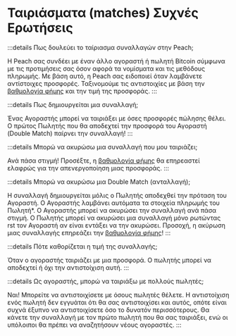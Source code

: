 # Ταιριάσματα (matches) Συχνές Ερωτήσεις

:::details Πως δουλεύει το ταίριασμα συναλλαγών στην Peach;

Η Peach σας συνδέει με έναν άλλο αγοραστή ή πωλητή Bitcoin σύμφωνα με τις προτιμήσεις σας όσον αφορά τα νομίσματα και τις μεθόδους πληρωμής.
Με βάση αυτό, η Peach σας ειδοποιεί όταν λαμβάνετε αντίστοιχες προσφορές.
Ταξινομούμε τις αντιστοιχίες με βάση την [βαθμολογία  φήμης](/gr/faq/account/#what-does-the-peach-score-mean) και την τιμή της προσφοράς.
:::

:::details Πως δημιουργείται μια συναλλαγή;

Ένας Αγοραστής μπορεί να ταιριάξει με όσες προσφορές πώλησης θέλει.
Ο πρώτος Πωλητής που θα αποδεχτεί την προσφορά του Αγοραστή (Double Match) παίρνει την συναλλαγή!
:::

:::details Μπορώ να ακυρώσω μια συναλλαγή που μου ταιριάζει;

Ανά πάσα στιγμή!
Προσέξτε, η [βαθμολογία φήμης](/gr/faq/account/#what-does-the-peach-score-mean) θα επηρεαστεί ελαφρώς για την απενεργοποίηση μιας προσφοράς.
:::

:::details Μπορώ να ακυρώσω μια Double Match (ανταλλαγή);

Η συναλλαγή δημιουργείται μόλις ο Πωλητής αποδεχθεί την πρόταση του Αγοραστή.
Ο Αγοραστής λαμβάνει αυτόματα τα στοιχεία πληρωμής του Πωλητή*.
Ο Αγοραστής μπορεί να ακυρώσει την συναλλαγή ανά πάσα στιγμή.
Ο Πωλητής μπορεί να ακυρώσει μια συναλλαγή μόνο ρωτώντας rst τον Αγοραστή αν είναι εντάξει να την ακυρώσει.
Προσοχή, η ακύρωση μιας συναλλαγής επηρεάζει την [βαθμολογία φήμης](/gr/faq/account/#what-does-the-peach-score-mean)!
:::

:::details Πότε καθορίζεται η τιμή της συναλλαγής;

Όταν ο αγοραστής ταιριάζει με μια προσφορά.
Ο πωλητής μπορεί να αποδεχτεί ή όχι την αντιστοίχιση αυτή.
:::

:::details Ως αγοραστής, μπορώ να ταιριάξω με πολλούς πωλητές;

Ναι! Μπορείτε να αντιστοιχίσετε με όσους πωλητές θέλετε. Η αντιστοίχιση ενός πωλητή δεν εγγυάται ότι θα σας αντιστοιχίσει και αυτός, οπότε είναι συχνά έξυπνο να αντιστοιχίσετε όσο το δυνατόν περισσότερους. Θα κάνετε την συναλλαγή με τον πρώτο πωλητή που θα σας ταιριάξει, ενώ οι υπόλοιποι θα πρέπει να αναζητήσουν νέους αγοραστές.
:::
